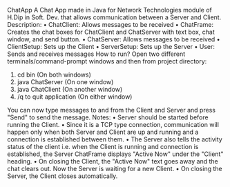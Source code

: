 ChatApp
A Chat App made in Java for Network Technologies module of H.Dip in Soft. Dev. that allows communication between a Server and Client.
Description:
•	ChatClient: Allows messages to be received
•	ChatFrame: Creates the chat boxes for ChatClient and ChatServer with text box, chat window, and send button. 
•	ChatServer: Allows messages to be received
•	ClientSetup: Sets up the Client
•	ServerSetup: Sets up the Server
•	User: Sends and receives messages
How to run?
Open two different terminals/command-prompt windows and then from project directory:
1.	cd bin (On both windows)
2.	java ChatServer (On one window)
3.	java ChatClient (On another window)
4.	/q to quit application (On either window)

You can now type messages to and from the Client and Server and press "Send" to send the message.
Notes:
•	Server should be started before running the Client.
•	Since it is a TCP type connection, communication will happen only when both Server and Client are up and running and a connection is established between them.
•	The Server also tells the activity status of the client i.e. when the Client is running and connection is established, the Server ChatFrame displays "Active Now" under the "Client" heading.
•	On closing the Client, the "Active Now" text goes away and the chat clears out. Now the Server is waiting for a new Client.
•	On closing the Server, the Client closes automatically.
